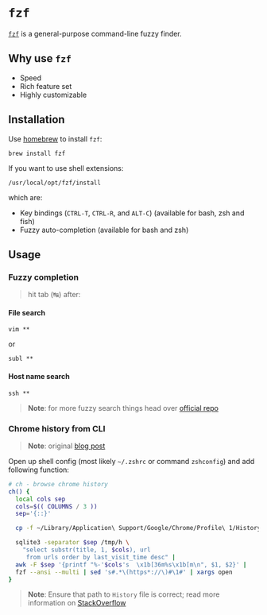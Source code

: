 # `fzf`

[`fzf`](https://github.com/junegunn/fzf) is a general-purpose command-line fuzzy finder.

## Why use `fzf`

 - Speed
 - Rich feature set
 - Highly customizable

## Installation

Use [homebrew](http://sourabhbajaj.com/mac-setup/Homebrew/README.html) to install `fzf`:

    brew install fzf

If you want to use shell extensions:

    /usr/local/opt/fzf/install

which are:

 - Key bindings (`CTRL-T`, `CTRL-R`, and `ALT-C`) (available for bash, zsh and fish)
 - Fuzzy auto-completion (available for bash and zsh)

## Usage

### Fuzzy completion

>hit tab (↹) after:

#### File search

    vim **

or

    subl **

#### Host name search

    ssh **

>**Note**: for more fuzzy search things head over [official repo](https://github.com/junegunn/fzf#fuzzy-completion-for-bash-and-zsh)

### Chrome history from CLI

>**Note**: original [blog post](https://junegunn.kr/2015/04/browsing-chrome-history-with-fzf/)

Open up shell config (most likely `~/.zshrc` or command `zshconfig`) and add following function:

```sh
# ch - browse chrome history
ch() {
  local cols sep
  cols=$(( COLUMNS / 3 ))
  sep='{::}'

  cp -f ~/Library/Application\ Support/Google/Chrome/Profile\ 1/History /tmp/h

  sqlite3 -separator $sep /tmp/h \
    "select substr(title, 1, $cols), url
     from urls order by last_visit_time desc" |
  awk -F $sep '{printf "%-'$cols's  \x1b[36m%s\x1b[m\n", $1, $2}' |
  fzf --ansi --multi | sed 's#.*\(https*://\)#\1#' | xargs open
}
```

>**Note**: Ensure that path to `History` file is correct; read more information on [StackOverflow](https://stackoverflow.com/a/16742333/1564365)
